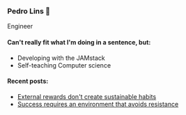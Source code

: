 ### Pedro Lins 🌊
Engineer
#### Can't really fit what I'm doing in a sentence, but:
- Developing with the JAMstack
- Self-teaching Computer science
#### Recent posts:
- [External rewards don't create sustainable habits](https://sarmentow.github.io/External_rewards_don't_create_sustainable_habits.html) 
- [Success requires an environment that avoids resistance](https://sarmentow.github.io/Success_requires_an_environment_that_avoids_resistance.html)
